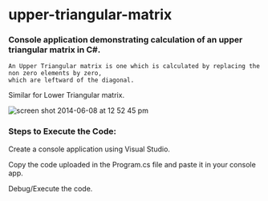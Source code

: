 # upper-triangular-matrix
### Console application demonstrating calculation of an upper triangular matrix in C#.

```
An Upper Triangular matrix is one which is calculated by replacing the non zero elements by zero, 
which are leftward of the diagonal.
```

Similar for Lower Triangular matrix.

![screen shot 2014-06-08 at 12 52 45 pm](https://user-images.githubusercontent.com/13487972/41286965-dee30068-6e5e-11e8-8403-e0599c01f77b.png)

### Steps to Execute the Code:

Create a console application using Visual Studio.

Copy the code uploaded in the Program.cs file and paste it in your console app.

Debug/Execute the code.
